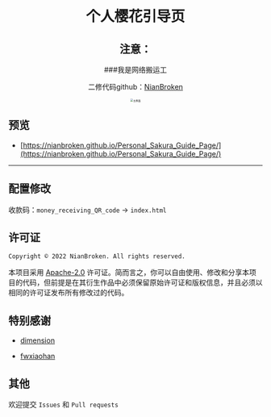 <div align="center">

# 个人樱花引导页

## 注意：

###我是网络搬运工

二修代码github：[NianBroken](https://github.com/NianBroken/Personal_Sakura_Guide_Page "NianBroken") 


<img src="https://github.com/xaiolu/Personal_Sakura_Guide_Page/images/style.png" alt="主界面" style="zoom:35%;" />

</div>

## 预览

- [https://nianbroken.github.io/Personal_Sakura_Guide_Page/](https://nianbroken.github.io/Personal_Sakura_Guide_Page/)

---

## 配置修改

收款码：`money_receiving_QR_code` → `index.html`

## 许可证

`Copyright © 2022 NianBroken. All rights reserved.`

本项目采用 [Apache-2.0](https://www.apache.org/licenses/LICENSE-2.0) 许可证。简而言之，你可以自由使用、修改和分享本项目的代码，但前提是在其衍生作品中必须保留原始许可证和版权信息，并且必须以相同的许可证发布所有修改过的代码。

## 特别感谢

- [dimension](https://html5up.net/dimension)

- [fwxiaohan](fwxiaohan.github.io)



## 其他

欢迎提交 `Issues` 和 `Pull requests`
